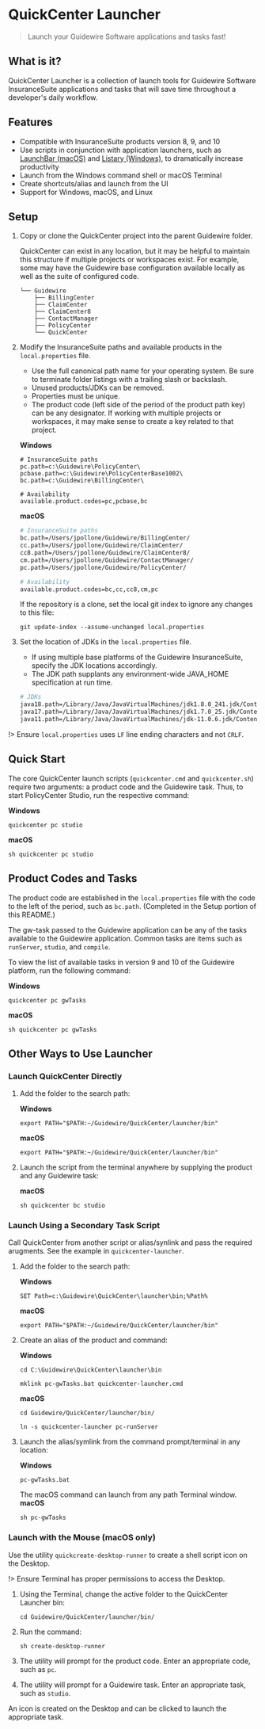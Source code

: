 # QuickCenter Launcher
> Launch your Guidewire Software applications and tasks fast!

## What is it?
QuickCenter Launcher is a collection of launch tools for Guidewire Software InsuranceSuite applications and tasks that will save time throughout a developer's daily workflow. 

## Features
- Compatible with InsuranceSuite products version 8, 9, and 10
- Use scripts in conjunction with application launchers, such as [LaunchBar (macOS)](https://www.obdev.at/products/launchbar/index.html) and [Listary (Windows)](https://www.listary.com/), to dramatically increase productivity
- Launch from the Windows command shell or macOS Terminal
- Create shortcuts/alias and launch from the UI
- Support for Windows, macOS, and Linux

## Setup

1. Copy or clone the QuickCenter project into the parent Guidewire folder. 
   
    QuickCenter can exist in any location, but it may be helpful to maintain this structure if multiple projects or workspaces exist. For example, some may have the Guidewire base configuration available locally as well as the suite of configured code. 

    ```text
    └── Guidewire
        ├── BillingCenter
        ├── ClaimCenter
        ├── ClaimCenter8
        ├── ContactManager
        ├── PolicyCenter
        └── QuickCenter
    ```

2. Modify the InsuranceSuite paths and available products in the `local.properties` file. 

    - Use the full canonical path name for your operating system. Be sure to terminate folder listings with a trailing slash or backslash.
    - Unused products/JDKs can be removed. 
    - Properties must be unique.
    - The product code (left side of the period of the product path key) can be any designator. If working with multiple projects or workspaces, it may make sense to create a key related to that project.

    **Windows**
    ```
    # InsuranceSuite paths
    pc.path=c:\Guidewire\PolicyCenter\
    pcbase.path=c:\Guidewire\PolicyCenterBase1002\
    bc.path=c:\Guidewire\BillingCenter\
    
    # Availability 
    available.product.codes=pc,pcbase,bc
    ```

    **macOS**
    ```bash
    # InsuranceSuite paths
    bc.path=/Users/jpollone/Guidewire/BillingCenter/
    cc.path=/Users/jpollone/Guidewire/ClaimCenter/
    cc8.path=/Users/jpollone/Guidewire/ClaimCenter8/
    cm.path=/Users/jpollone/Guidewire/ContactManager/
    pc.path=/Users/jpollone/Guidewire/PolicyCenter/

    # Availability 
    available.product.codes=bc,cc,cc8,cm,pc
    ```
    If the repository is a clone, set the local git index to ignore any changes to this file:
    
    ```git update-index --assume-unchanged local.properties```

3. Set the location of JDKs in the `local.properties` file. 

    - If using multiple base platforms of the Guidewire InsuranceSuite, specify the JDK locations accordingly.
    - The JDK path supplants any environment-wide JAVA_HOME specification at run time.

    ```bash
    # JDKs
    java18.path=/Library/Java/JavaVirtualMachines/jdk1.8.0_241.jdk/Contents/Home/
    java17.path=/Library/Java/JavaVirtualMachines/jdk1.7.0_25.jdk/Contents/Home/
    java11.path=/Library/Java/JavaVirtualMachines/jdk-11.0.6.jdk/Contents/Home/
    ```

!> Ensure ```local.properties``` uses ```LF``` line ending characters and not  ```CRLF```.


## Quick Start

The core QuickCenter launch scripts (`quickcenter.cmd` and `quickcenter.sh`) require two arguments: a product code and the Guidewire task. Thus, to start PolicyCenter Studio, run the respective command:

**Windows**

```quickcenter pc studio```

**macOS**

```sh quickcenter pc studio```


## Product Codes and Tasks
The product code are established in the ```local.properties``` file with the code to the left of the period, such as ```bc.path```. (Completed in the Setup portion of this README.)

The gw-task passed to the Guidewire application can be any of the tasks available to the Guidewire application. Common tasks are items such as ```runServer```, ```studio```, and ```compile```.

To view the list of available tasks in version 9 and 10 of the Guidewire platform, run the following command:

**Windows**

```quickcenter pc gwTasks```

**macOS**

```sh quickcenter pc gwTasks```

## Other Ways to Use Launcher

### Launch QuickCenter Directly

1. Add the folder to the search path:

    **Windows**

    ```export PATH="$PATH:~/Guidewire/QuickCenter/launcher/bin"```

    **macOS**

    ```export PATH="$PATH:~/Guidewire/QuickCenter/launcher/bin"```

2. Launch the script from the terminal anywhere by supplying the product and any Guidewire task:

    **macOS**

    ```sh quickcenter bc studio```

### Launch Using a Secondary Task Script

Call QuickCenter from another script or alias/synlink and pass the required arugments. See the example in `quickcenter-launcher`. 

1. Add the folder to the search path:

    **Windows**

    ```SET Path=c:\Guidewire\QuickCenter\launcher\bin;%Path%```

    **macOS**

    ```export PATH="$PATH:~/Guidewire/QuickCenter/launcher/bin"```

2. Create an alias of the product and command:

    **Windows**

    ```cd C:\Guidewire\QuickCenter\launcher\bin```

    ```mklink pc-gwTasks.bat quickcenter-launcher.cmd```

    **macOS**

    ```cd Guidewire/QuickCenter/launcher/bin/```

    ```ln -s quickcenter-launcher pc-runServer```

3. Launch the alias/symlink from the command prompt/terminal in any location:

    **Windows**

    ```pc-gwTasks.bat```

    The macOS command can launch from any path Terminal window.
    **macOS**

    ```sh pc-gwTasks```


### Launch with the Mouse (macOS only)

Use the utility `quickcreate-desktop-runner` to create a shell script icon on the Desktop.

!> Ensure Terminal has proper permissions to access the Desktop.

1. Using the Terminal, change the active folder to the QuickCenter Launcher bin: 

    ```cd Guidewire/QuickCenter/launcher/bin/```

2. Run the command: 

    ```sh create-desktop-runner```

3. The utility will prompt for the product code. Enter an appropriate code, such as ```pc```.

4. The utility will prompt for a Guidewire task. Enter an appropriate task, such as ```studio```.

An icon is created on the Desktop and can be clicked to launch the appropriate task.
